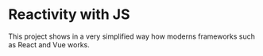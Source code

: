 # Reactivity with JS

This project shows in a very simplified way how moderns frameworks such as React and Vue works.
